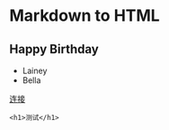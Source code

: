 # Markdown to HTML
## Happy Birthday
- Lainey
- Bella

[连接](https://www.npmjs.com/package/html-webpack-plugin)

```
<h1>测试</h1>
```